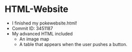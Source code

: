 # HTML-Website
* I finished my pokewebsite.html! 
* Commit ID: 3451187
* My advanced HTML included 
  * An image map 
  * A table that appears when the user pushes a button.  
